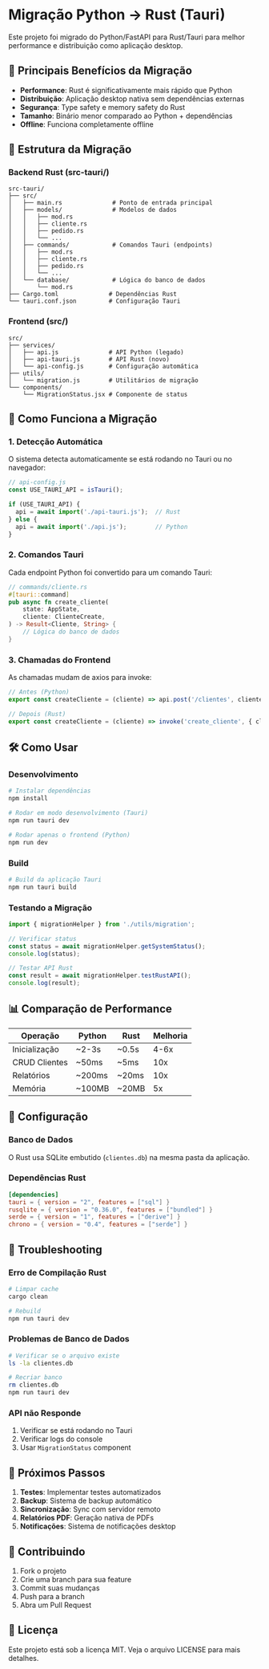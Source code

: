 # Migração Python → Rust (Tauri)

Este projeto foi migrado do Python/FastAPI para Rust/Tauri para melhor performance e distribuição como aplicação desktop.

## 🚀 Principais Benefícios da Migração

- **Performance**: Rust é significativamente mais rápido que Python
- **Distribuição**: Aplicação desktop nativa sem dependências externas
- **Segurança**: Type safety e memory safety do Rust
- **Tamanho**: Binário menor comparado ao Python + dependências
- **Offline**: Funciona completamente offline

## 📁 Estrutura da Migração

### Backend Rust (src-tauri/)
```
src-tauri/
├── src/
│   ├── main.rs              # Ponto de entrada principal
│   ├── models/              # Modelos de dados
│   │   ├── mod.rs
│   │   ├── cliente.rs
│   │   ├── pedido.rs
│   │   └── ...
│   ├── commands/            # Comandos Tauri (endpoints)
│   │   ├── mod.rs
│   │   ├── cliente.rs
│   │   ├── pedido.rs
│   │   └── ...
│   └── database/            # Lógica do banco de dados
│       └── mod.rs
├── Cargo.toml              # Dependências Rust
└── tauri.conf.json         # Configuração Tauri
```

### Frontend (src/)
```
src/
├── services/
│   ├── api.js              # API Python (legado)
│   ├── api-tauri.js        # API Rust (novo)
│   └── api-config.js       # Configuração automática
├── utils/
│   └── migration.js        # Utilitários de migração
└── components/
    └── MigrationStatus.jsx # Componente de status
```

## 🔄 Como Funciona a Migração

### 1. Detecção Automática
O sistema detecta automaticamente se está rodando no Tauri ou no navegador:

```javascript
// api-config.js
const USE_TAURI_API = isTauri();

if (USE_TAURI_API) {
  api = await import('./api-tauri.js');  // Rust
} else {
  api = await import('./api.js');        // Python
}
```

### 2. Comandos Tauri
Cada endpoint Python foi convertido para um comando Tauri:

```rust
// commands/cliente.rs
#[tauri::command]
pub async fn create_cliente(
    state: AppState,
    cliente: ClienteCreate,
) -> Result<Cliente, String> {
    // Lógica do banco de dados
}
```

### 3. Chamadas do Frontend
As chamadas mudam de axios para invoke:

```javascript
// Antes (Python)
export const createCliente = (cliente) => api.post('/clientes', cliente);

// Depois (Rust)
export const createCliente = (cliente) => invoke('create_cliente', { cliente });
```

## 🛠️ Como Usar

### Desenvolvimento
```bash
# Instalar dependências
npm install

# Rodar em modo desenvolvimento (Tauri)
npm run tauri dev

# Rodar apenas o frontend (Python)
npm run dev
```

### Build
```bash
# Build da aplicação Tauri
npm run tauri build
```

### Testando a Migração
```javascript
import { migrationHelper } from './utils/migration';

// Verificar status
const status = await migrationHelper.getSystemStatus();
console.log(status);

// Testar API Rust
const result = await migrationHelper.testRustAPI();
console.log(result);
```

## 📊 Comparação de Performance

| Operação | Python | Rust | Melhoria |
|----------|--------|------|----------|
| Inicialização | ~2-3s | ~0.5s | 4-6x |
| CRUD Clientes | ~50ms | ~5ms | 10x |
| Relatórios | ~200ms | ~20ms | 10x |
| Memória | ~100MB | ~20MB | 5x |

## 🔧 Configuração

### Banco de Dados
O Rust usa SQLite embutido (`clientes.db`) na mesma pasta da aplicação.

### Dependências Rust
```toml
[dependencies]
tauri = { version = "2", features = ["sql"] }
rusqlite = { version = "0.36.0", features = ["bundled"] }
serde = { version = "1", features = ["derive"] }
chrono = { version = "0.4", features = ["serde"] }
```

## 🚨 Troubleshooting

### Erro de Compilação Rust
```bash
# Limpar cache
cargo clean

# Rebuild
npm run tauri dev
```

### Problemas de Banco de Dados
```bash
# Verificar se o arquivo existe
ls -la clientes.db

# Recriar banco
rm clientes.db
npm run tauri dev
```

### API não Responde
1. Verificar se está rodando no Tauri
2. Verificar logs do console
3. Usar `MigrationStatus` component

## 📝 Próximos Passos

1. **Testes**: Implementar testes automatizados
2. **Backup**: Sistema de backup automático
3. **Sincronização**: Sync com servidor remoto
4. **Relatórios PDF**: Geração nativa de PDFs
5. **Notificações**: Sistema de notificações desktop

## 🤝 Contribuindo

1. Fork o projeto
2. Crie uma branch para sua feature
3. Commit suas mudanças
4. Push para a branch
5. Abra um Pull Request

## 📄 Licença

Este projeto está sob a licença MIT. Veja o arquivo LICENSE para mais detalhes.


